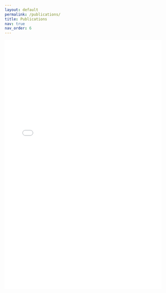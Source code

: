 ```yaml
---
layout: default
permalink: /publications/
title: Publications
nav: true
nav_order: 6
---
```

<!-- _pages/publications.md -->
<embed src="/assets/pdf/Present_poster.pdf" type="application/pdf" width="100%" height="800px" />
